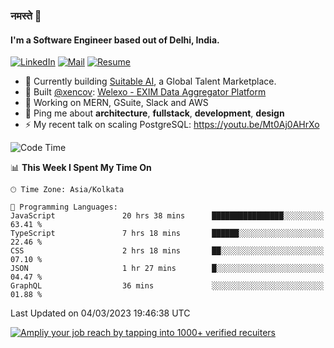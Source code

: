 ### नमस्ते 🙏

#### I'm a Software Engineer based out of Delhi, India.

[![LinkedIn](https://img.shields.io/badge/linkedin-%230077B5.svg)](https://linkedin.com/in/sambhav2612)
[![Mail](https://img.shields.io/badge/gmail-D14836)](mailto:sambhavjain2612@gmail.com)
[![Resume](https://img.shields.io/badge/resume-%23#FFFF00.svg)](https://mega.nz/file/IjA3yaoB#BFfQg1-aKva0piAd_wWs8Hf5dlnYRQ2ZkwtYwNMzBhA)

- 🏢 Currently building [Suitable AI](https://suitable.ai), a Global Talent Marketplace.
- 💅 Built [@xencov](https://github.com/xencov): [Welexo - EXIM Data Aggregator Platform](https://welexo.com)
- 🌱 Working on MERN, GSuite, Slack and AWS
- 💬 Ping me about **architecture**, **fullstack**, **development**, **design**
- ⚡️ My recent talk on scaling PostgreSQL: https://youtu.be/Mt0Aj0AHrXo

<!--START_SECTION:waka-->
![Code Time](http://img.shields.io/badge/Code%20Time-3%2C223%20hrs%2047%20mins-blue)

📊 **This Week I Spent My Time On** 

```text
🕑︎ Time Zone: Asia/Kolkata

💬 Programming Languages: 
JavaScript               20 hrs 38 mins      ████████████████░░░░░░░░░   63.41 % 
TypeScript               7 hrs 18 mins       ██████░░░░░░░░░░░░░░░░░░░   22.46 % 
CSS                      2 hrs 18 mins       ██░░░░░░░░░░░░░░░░░░░░░░░   07.10 % 
JSON                     1 hr 27 mins        █░░░░░░░░░░░░░░░░░░░░░░░░   04.47 % 
GraphQL                  36 mins             ░░░░░░░░░░░░░░░░░░░░░░░░░   01.88 % 
```


 Last Updated on 04/03/2023 19:46:38 UTC
<!--END_SECTION:waka-->

[![Ampliy your job reach by tapping into 1000+ verified recuiters](https://user-images.githubusercontent.com/19583619/212717528-45b497fd-e886-4452-90fe-93829667bd63.png)](https://app.suitable.ai/login)

